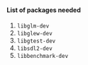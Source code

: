 
#### List of packages needed

1. `libglm-dev`
2. `libglew-dev`
3. `libgtest-dev`
4. `libsdl2-dev`
5. `libbenchmark-dev`
